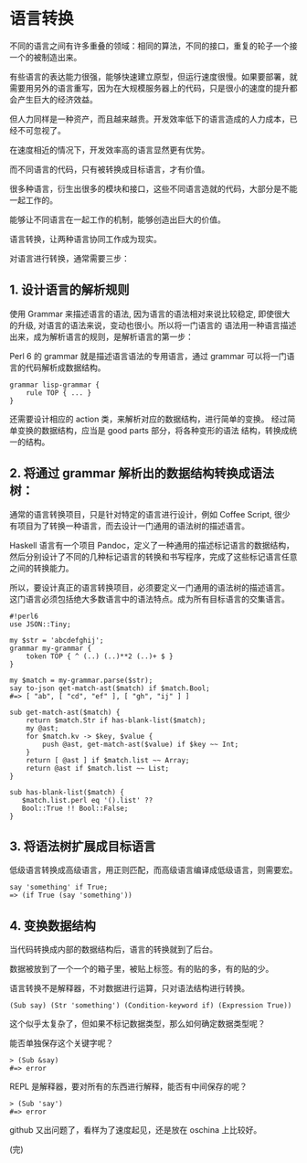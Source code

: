 # 语言转换

不同的语言之间有许多重叠的领域：相同的算法，不同的接口，重复的轮子一个接一个的被制造出来。

有些语言的表达能力很强，能够快速建立原型，但运行速度很慢。如果要部署，就需要用另外的语言重写，因为在大规模服务器上的代码，只是很小的速度的提升都会产生巨大的经济效益。

但人力同样是一种资产，而且越来越贵。开发效率低下的语言造成的人力成本，已经不可忽视了。

在速度相近的情况下，开发效率高的语言显然更有优势。

而不同语言的代码，只有被转换成目标语言，才有价值。

很多种语言，衍生出很多的模块和接口，这些不同语言造就的代码，大部分是不能一起工作的。

能够让不同语言在一起工作的机制，能够创造出巨大的价值。

语言转换，让两种语言协同工作成为现实。

对语言进行转换，通常需要三步：

## 1. 设计语言的解析规则

使用 Grammar 来描述语言的语法, 因为语言的语法相对来说比较稳定, 
即使很大的升级, 对语言的语法来说，变动也很小。所以将一门语言的
语法用一种语言描述出来，成为解析语言的规则，是解析语言的第一步：

Perl 6 的 grammar 就是描述语言语法的专用语言，通过 grammar 可以将一门语言的代码解析成数据结构。

    grammar lisp-grammar {
        rule TOP { ... }
    }
    
还需要设计相应的 action 类，来解析对应的数据结构，进行简单的变换。
经过简单变换的数据结构，应当是 good parts 部分，将各种变形的语法
结构，转换成统一的结构。

## 2. 将通过 grammar 解析出的数据结构转换成语法树：

通常的语言转换项目，只是针对特定的语言进行设计，例如 Coffee Script, 
很少有项目为了转换一种语言，而去设计一门通用的语法树的描述语言。

Haskell 语言有一个项目 Pandoc，定义了一种通用的描述标记语言的数据结构，
然后分别设计了不同的几种标记语言的转换和书写程序，完成了这些标记语言任意
之间的转换能力。

所以，要设计真正的语言转换项目，必须要定义一门通用的语法树的描述语言。
这门语言必须包括绝大多数语言中的语法特点。成为所有目标语言的交集语言。

    #!perl6
    use JSON::Tiny;

    my $str = 'abcdefghij';
    grammar my-grammar {
        token TOP { ^ (..) (..)**2 (..)+ $ }
    }

    my $match = my-grammar.parse($str);
    say to-json get-match-ast($match) if $match.Bool;
    #=> [ "ab", [ "cd", "ef" ], [ "gh", "ij" ] ]

    sub get-match-ast($match) {
        return $match.Str if has-blank-list($match);
        my @ast;
        for $match.kv -> $key, $value {
            push @ast, get-match-ast($value) if $key ~~ Int;
        }
        return [ @ast ] if $match.list ~~ Array;
        return @ast if $match.list ~~ List;
    }

    sub has-blank-list($match) { 
       $match.list.perl eq '().list' ??
       Bool::True !! Bool::False;
    }

## 3. 将语法树扩展成目标语言

低级语言转换成高级语言，用正则匹配，而高级语言编译成低级语言，则需要宏。

    say 'something' if True;
    => (if True (say 'something'))

## 4. 变换数据结构

当代码转换成内部的数据结构后，语言的转换就到了后台。

数据被放到了一个一个的箱子里，被贴上标签。有的贴的多，有的贴的少。

语言转换不是解释器，不对数据进行运算，只对语法结构进行转换。

    (Sub say) (Str 'something') (Condition-keyword if) (Expression True))

这个似乎太复杂了，但如果不标记数据类型，那么如何确定数据类型呢？

能否单独保存这个关键字呢？

    > (Sub &say)
    #=> error

REPL 是解释器，要对所有的东西进行解释，能否有中间保存的呢？

    > (Sub 'say')
    #=> error

github 又出问题了，看样为了速度起见，还是放在 oschina 上比较好。



(完)
